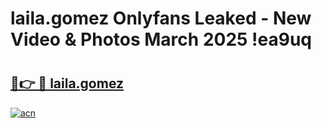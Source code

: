 # laila.gomez Onlyfans Leaked - New Video & Photos March 2025 !ea9uq

# <h2><a href="https://wsxpry.iuczelnia.edu.pl?title=laila.gomez&ref=ea9uq">🔗👉 🔴 laila.gomez</a></h2>

[![acn](https://github.com/user-attachments/assets/0f9c940e-d8b0-45ae-aac7-cd30a18b3e1c)](https://wsxpry.iuczelnia.edu.pl?title=laila.gomez&ref=ea9uq)

